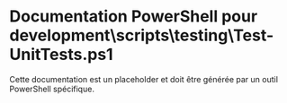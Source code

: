 # Documentation PowerShell pour development\scripts\testing\Test-UnitTests.ps1

Cette documentation est un placeholder et doit être générée par un outil PowerShell spécifique.
